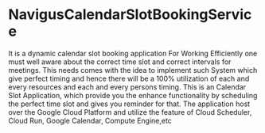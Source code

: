 # NavigusCalendarSlotBookingService
It is a dynamic calendar slot booking application
For Working Efficiently one must well aware about the correct time slot and correct intervals for meetings.
This needs comes with the idea to implement such System which give perfect timing and hence there will be a 100% utilization of each and every resources and each and every persons timing.
This is an Calendar Slot Application, which provide you the enhance functionality by scheduling the perfect time slot and gives you reminder for that. 
The application host over the Google Cloud Platform and utilize the feature of Cloud Scheduler, Cloud Run, Google Calendar, Compute Engine,etc
